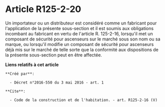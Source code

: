 # Article R125-2-20

Un importateur ou un distributeur est considéré comme un fabricant pour l'application de la présente sous-section et il est
soumis aux obligations incombant au fabricant en vertu de l'article R. 125-2-16, lorsqu'il met un composant de sécurité pour
ascenseurs sur le marché sous son nom ou sa marque, ou lorsqu'il modifie un composant de sécurité pour ascenseurs déjà mis
sur le marché de telle sorte que la conformité aux dispositions de la présente sous-section peut en être affectée.

**Liens relatifs à cet article**

	**Créé par**:

	  - Décret n°2016-550 du 3 mai 2016 - art. 1

	**Cite**:

	  - Code de la construction et de l'habitation. - art. R125-2-16 (V)
